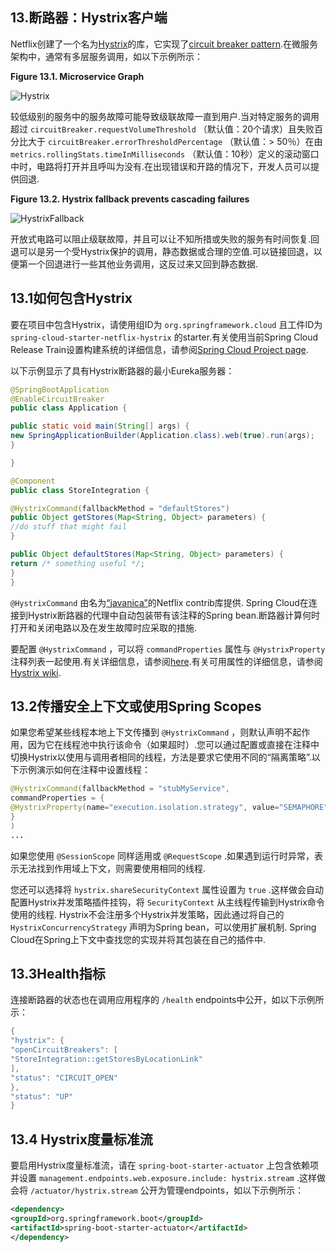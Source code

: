 ## 13.断路器：Hystrix客户端

Netflix创建了一个名为[Hystrix](https://github.com/Netflix/Hystrix)的库，它实现了[circuit breaker pattern](http://martinfowler.com/bliki/CircuitBreaker.html).在微服务架构中，通常有多层服务调用，如以下示例所示：

**Figure 13.1. Microservice Graph** 

![Hystrix](https://www.docs4dev.com/images/b6ee86ca-c9b2-4a17-8265-d7481954a595.png)

较低级别的服务中的服务故障可能导致级联故障一直到用户.当对特定服务的调用超过 `circuitBreaker.requestVolumeThreshold` （默认值：20个请求）且失败百分比大于 `circuitBreaker.errorThresholdPercentage` （默认值：> 50％）在由 `metrics.rollingStats.timeInMilliseconds` （默认值：10秒）定义的滚动窗口中时，电路将打开并且呼叫为没有.在出现错误和开路的情况下，开发人员可以提供回退.

**Figure 13.2. Hystrix fallback prevents cascading failures** 

![HystrixFallback](https://www.docs4dev.com/images/f4971d8c-8fce-45ad-a951-4b09ccef2d8b.png)

开放式电路可以阻止级联故障，并且可以让不知所措或失败的服务有时间恢复.回退可以是另一个受Hystrix保护的调用，静态数据或合理的空值.可以链接回退，以便第一个回退进行一些其他业务调用，这反过来又回到静态数据.

## 13.1如何包含Hystrix

要在项目中包含Hystrix，请使用组ID为 `org.springframework.cloud` 且工件ID为 `spring-cloud-starter-netflix-hystrix` 的starter.有关使用当前Spring Cloud Release Train设置构建系统的详细信息，请参阅[Spring Cloud Project page](https://projects.spring.io/spring-cloud/).

以下示例显示了具有Hystrix断路器的最小Eureka服务器：

```java
@SpringBootApplication
@EnableCircuitBreaker
public class Application {

public static void main(String[] args) {
new SpringApplicationBuilder(Application.class).web(true).run(args);
}

}

@Component
public class StoreIntegration {

@HystrixCommand(fallbackMethod = "defaultStores")
public Object getStores(Map<String, Object> parameters) {
//do stuff that might fail
}

public Object defaultStores(Map<String, Object> parameters) {
return /* something useful */;
}
}
```

`@HystrixCommand` 由名为[“javanica”](https://github.com/Netflix/Hystrix/tree/master/hystrix-contrib/hystrix-javanica)的Netflix contrib库提供. Spring Cloud在连接到Hystrix断路器的代理中自动包装带有该注释的Spring bean.断路器计算何时打开和关闭电路以及在发生故障时应采取的措施.

要配置 `@HystrixCommand` ，可以将 `commandProperties` 属性与 `@HystrixProperty` 注释列表一起使用.有关详细信息，请参阅[here](https://github.com/Netflix/Hystrix/tree/master/hystrix-contrib/hystrix-javanica#configuration).有关可用属性的详细信息，请参阅[Hystrix wiki](https://github.com/Netflix/Hystrix/wiki/Configuration).

## 13.2传播安全上下文或使用Spring Scopes

如果您希望某些线程本地上下文传播到 `@HystrixCommand` ，则默认声明不起作用，因为它在线程池中执行该命令（如果超时）.您可以通过配置或直接在注释中切换Hystrix以使用与调用者相同的线程，方法是要求它使用不同的“隔离策略”.以下示例演示如何在注释中设置线程：

```java
@HystrixCommand(fallbackMethod = "stubMyService",
commandProperties = {
@HystrixProperty(name="execution.isolation.strategy", value="SEMAPHORE")
}
)
...
```

如果您使用 `@SessionScope` 同样适用或 `@RequestScope` .如果遇到运行时异常，表示无法找到作用域上下文，则需要使用相同的线程.

您还可以选择将 `hystrix.shareSecurityContext` 属性设置为 `true` .这样做会自动配置Hystrix并发策略插件挂钩，将 `SecurityContext` 从主线程传输到Hystrix命令使用的线程. Hystrix不会注册多个Hystrix并发策略，因此通过将自己的 `HystrixConcurrencyStrategy` 声明为Spring bean，可以使用扩展机制. Spring Cloud在Spring上下文中查找您的实现并将其包装在自己的插件中.

## 13.3Health指标

连接断路器的状态也在调用应用程序的 `/health` endpoints中公开，如以下示例所示：

```java
{
"hystrix": {
"openCircuitBreakers": [
"StoreIntegration::getStoresByLocationLink"
],
"status": "CIRCUIT_OPEN"
},
"status": "UP"
}
```

## 13.4 Hystrix度量标准流

要启用Hystrix度量标准流，请在 `spring-boot-starter-actuator` 上包含依赖项并设置 `management.endpoints.web.exposure.include: hystrix.stream` .这样做会将 `/actuator/hystrix.stream` 公开为管理endpoints，如以下示例所示：

```xml
<dependency>
<groupId>org.springframework.boot</groupId>
<artifactId>spring-boot-starter-actuator</artifactId>
</dependency>
```

